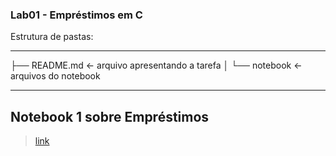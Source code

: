 ### Lab01 - Empréstimos em C ###

Estrutura de pastas:

---
├── README.md  <- arquivo apresentando a tarefa
│
└── notebook   <- arquivos do notebook

---

## Notebook 1 sobre Empréstimos ##

> [link](https://github.com/LucasNP/MC322/blob/main/lab01/notebook/emprestimo01-ra182553.ipynb)
